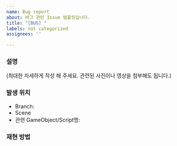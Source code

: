 ```yaml
---
name: Bug report
about: 버그 관련 Issue 템플릿입니다.
title: "[BUG] "
labels: not categorized
assignees: ''

---
```


### 설명
(최대한 자세하게 작성 해 주세요. 관련된 사진이나 영상을 첨부해도 됩니다.)

### 발생 위치
- Branch: 
- Scene
- 관련 GameObject/Script명: 

### 재현 방법
